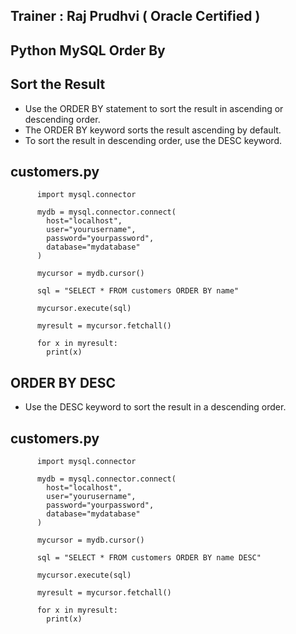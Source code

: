 Trainer : Raj Prudhvi ( Oracle Certified )
--

Python MySQL Order By
--

Sort the Result
--
* Use the ORDER BY statement to sort the result in ascending or descending order.
* The ORDER BY keyword sorts the result ascending by default. 
* To sort the result in descending order, use the DESC keyword.

customers.py
--

          import mysql.connector

          mydb = mysql.connector.connect(
            host="localhost",
            user="yourusername",
            password="yourpassword",
            database="mydatabase"
          )

          mycursor = mydb.cursor()

          sql = "SELECT * FROM customers ORDER BY name"

          mycursor.execute(sql)

          myresult = mycursor.fetchall()

          for x in myresult:
            print(x)

ORDER BY DESC
--
* Use the DESC keyword to sort the result in a descending order.

customers.py
--

          import mysql.connector

          mydb = mysql.connector.connect(
            host="localhost",
            user="yourusername",
            password="yourpassword",
            database="mydatabase"
          )

          mycursor = mydb.cursor()

          sql = "SELECT * FROM customers ORDER BY name DESC"

          mycursor.execute(sql)

          myresult = mycursor.fetchall()

          for x in myresult:
            print(x)















